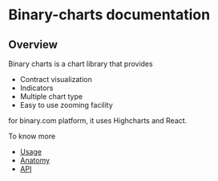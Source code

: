 # Binary-charts documentation

## Overview
Binary charts is a chart library that provides

* Contract visualization
* Indicators
* Multiple chart type
* Easy to use zooming facility

for binary.com platform, it uses Highcharts and React.

To know more

* [Usage](./Usage.md)
* [Anatomy](./Anatomy.md)
* [API](./API.md)
